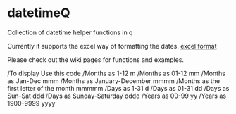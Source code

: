 # datetimeQ
Collection of datetime helper functions in q


Currently it supports the excel way of formatting the dates.
[excel format](https://support.office.com/en-us/article/format-a-date-the-way-you-want-8e10019e-d5d8-47a1-ba95-db95123d273e)

Please check out the wiki pages for functions and examples.

/To display                                  Use this code
/Months as 1-12                              m
/Months as 01-12                             mm
/Months as Jan-Dec                           mmm
/Months as January-December                  mmmm
/Months as the first letter of the month     mmmmm
/Days as 1-31                                d
/Days as 01-31                               dd
/Days as Sun-Sat                             ddd
/Days as Sunday-Saturday                     dddd
/Years as 00-99                              yy
/Years as 1900-9999                          yyyy
